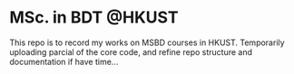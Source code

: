 # MSc. in BDT @HKUST

This repo is to record my works on MSBD courses in HKUST.
Temporarily uploading parcial of the core code, and refine repo structure and documentation if have time...
